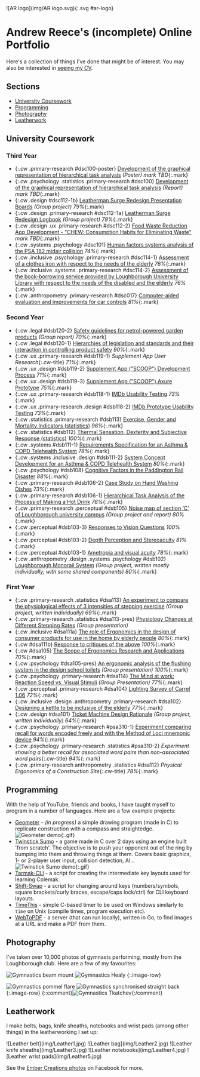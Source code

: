 <link href="style.css" rel="stylesheet"/>
![AR logo](img/AR logo.svg){:.svg #ar-logo}

# Andrew Reece's (incomplete) Online Portfolio

Here's a collection of things I've done that might be of interest. You may also be interested in [seeing my CV](docs/Andrew_Reece_CV_2017-06-08.pdf).

## Sections
- [University Coursework](#university-coursework)
- [Programming](#programming)
- [Photography](#photography)
- [Leatherwork](#leatherwork)

## University Coursework

### Third Year
- {:.cw .primary-research #dsc100-poster}
[Development of the graphical representation of hierarchical task analysis](docs/DSC100_HTA_Poster.pdf) _(Poster)_ *mark TBD*{:.mark}
- {:.cw .psychology .statistics .primary-research #dsc100}
[Development of the graphical representation of hierarchical task analysis](docs/DSC100_HTA_Report.pdf) _(Report)_ *mark TBD*{:.mark}
- {:.cw .design #dsc112-1b}
[Leatherman Surge Redesign Presentation Boards](docs/DSC112_CW1_Presentation_boards.pdf) _(Group project)_ *79%*{:.mark}
- {:.cw .design .primary-research #dsc112-1a}
[Leatherman Surge Redesign Logbook](docs/DSC112_CW1_Logbook.pdf) _(Group project)_ *79%*{:.mark}
- {:.cw .design .ux .primary-research #dsc112-2}
[Food Waste Reduction App Development - "CHEW: Consumption Habits for Eliminating Waste"](docs/DSC112_CW2_Boards.pdf) *mark TBD*{:.mark}
- {:.cw .systems .psychology #dsc101}
[Human factors systems analysis of the PSA 182 midair collision](docs/DSC101_PSA_182_MAC.pdf) *74%*{:.mark}
- {:.cw .inclusive .psychology .primary-research #dsc114-1}
[Assessment of a clothes iron with respect to the needs of the elderly](docs/DSC114_CW1_Iron_evaluation.pdf) *76%*{:.mark}
- {:.cw .inclusive .systems .primary-research #dsc114-2}
[Assessment of the book-borrowing service provided by Loughborough University Library with respect to the needs of the disabled and the elderly](docs/DSC114_CW2_Library_evaluation.pdf) *76%*{:.mark}
- {:.cw .anthropometry .primary-research #dsc017}
[Computer-aided evaluation and improvements for car controls](docs/DSC017_CAE_Report.pdf) *81%*{:.mark}

### Second Year
- {:.cw .legal #dsb120-2}
[Safety guidelines for petrol-powered garden products](docs/DSB120_CW2_Guidance.pdf) _(Group report)_ *70%*{:.mark}
- {:.cw .legal #dsb120-1}
[Hierarchies of legislation and standards and their interaction in controlling product safety](docs/DSB120_CW1_Regulations_&_Standards.pdf) *90%*{:.mark}
- {:.cw .ux .primary-research #dsb119-1}
*Supplement App User Research*{:.cw-title} *71%*{:.mark} <!--(TODO: remove identity: DSB119 CW1 User Research)-->
- {:.cw .ux .design #dsb119-2}
[Supplement App ("SCOOP") Development Process](docs/DSB119_CW2_App_Development.pdf) *71%*{:.mark}
- {:.cw .ux .design #dsb119-3}
[Supplement App ("SCOOP") Axure Prototype](http://8tz1bh.axshare.com/) *75%*{:.mark}
- {:.cw .ux .primary-research #dsb118-1}
[IMDb Usability Testing](docs/DSB118_CW1_Usability_Testing.pdf) *73%*{:.mark}
- {:.cw .ux .primary-research .design #dsb118-2}
[IMDb Prototype Usability Testing](docs/DSB118_CW2_Usability_Prototyping.pdf) *73%*{:.mark}
- {:.cw .statistics .primary-research #dsb113}
[Exercise, Gender and Mortality Indicators (statistics)](docs/DSB113_Statistics.pdf) *96%*{:.mark}
- {:.cw .statistics #dsb112}
[Thermal Sensation, Dexterity and Subjective Response (statistics)](docs/DSB112_Further_Statistics.pdf) *100%*{:.mark}
- {:.cw .systems #dsb111-1}
[Requirements Specification for an Asthma & COPD Telehealth System](docs/DSB111_CW1_COPD_Requirements.pdf) *78%*{:.mark}
- {:.cw .systems .inclusive .design #dsb111-2}
[System Concept Development for an Asthma & COPD Telehealth System](docs/DSB111_CW2_COPD_Development.pdf) *80%*{:.mark}
- {:.cw .psychology #dsb108}
[Cognitive Factors in the Paddington Rail Disaster](docs/DSB108_Cognitive_Factors_Rail_Crash.pdf) *88%*{:.mark}
- {:.cw .primary-research #dsb106-2}
[Case Study on Hand Washing Dishes](docs/DSB106_CW2_Hand_Washing.pdf) *73%*{:.mark}
- {:.cw .primary-research #dsb106-1}
[Hierarchical Task Analysis of the Process of Making a Hot Drink](docs/DSB106_CW1_HTA_Hot_Drink.pdf) *76%*{:.mark}
- {:.cw .primary-research .perceptual #dsb105}
[Noise map of section ‘C’ of Loughborough university campus](docs/DSB105_Noise_map_of_campus.pdf) _(Group project and report)_ *80%*{:.mark}
- {:.cw .perceptual #dsb103-3}
[Responses to Vision Questions](docs/DSB103_Vision_Questions.pdf) *100%*{:.mark}
- {:.cw .perceptual #dsb103-2}
[Depth Perception and Stereoacuity](docs/DSB103_Depth_perception_and_Stereopsis.pdf) *81%*{:.mark}
- {:.cw .perceptual #dsb103-1}
[Ametropia and visual acuity](docs/DSB103_Ametropia_and_visual_acuity.pdf) *78%*{:.mark}
- {:.cw .anthropometry .design .systems .psychology #dsb102}
[Loughborough Monorail System](docs/DSB102_Loughborough_Monorail_Report.pdf) _(Group project, written mostly individually, with some shared components)_ *80%*{:.mark}

### First Year
- {:.cw .primary-research .statistics #dsa113}
[An experiment to compare the physiological effects of 3 intensities of stepping exercise](docs/DSA113_Stepping_Physiology_Report.pdf) _(Group project, written individually)_ *69%*{:.mark}
- {:.cw .primary-research .statistics #dsa113-pres}
[Physiology Changes at Different Stepping Rates](docs/DSA113_Stepping_Physiology_Presentation.pdf) _(Group presentation)_
- {:.cw .inclusive #dsa111a}
[The role of Ergonomics in the design of consumer products for use in the home by elderly people](docs/DSA111_Ergonomics_for_the_Elderly.pdf) *80%*{:.mark}
- {:.cw #dsa111b}
[Response to critiques of the above](docs/DSA111_Response_to_Critiques.pdf) *100%*{:.mark}
- {:.cw #dsa105}
[The Scope of Ergonomics Research and Applications](docs/DSA105_Scope_of_Ergonomics.pdf) *70%*{:.mark}
- {:.cw .psychology #dsa105-pres}
[An ergonomic analysis of the flushing system in the design school toilets](docs/DSA105_Flush_Presentation.pdf) _(Group presentation)_ *100%*{:.mark}
- {:.cw .psychology .primary-research #dsa114}
[The Mind at work: Reaction Speed vs. Visual Stimuli](docs/DSA114_Experiment_Presentation.pdf) _(Group Presentation)_ *77%*{:.mark}
- {:.cw .perceptual .primary-research #dsa104}
[Lighting Survey of Carrel 1.06](docs/DSA104_Lighting_Survey.pdf) *72%*{:.mark}
- {:.cw .inclusive .design .anthropometry .primary-research #dsa102}
[Designing a kettle to be inclusive of the elderly](docs/DSA102_Inclusive_Kettle.pdf) *77%*{:.mark}
- {:.cw .design #dsa101}
[Ticket Machine Design Rationale](docs/DSA101_Ticket_Machine_Rationale.pdf) _(Group project, written individually)_ *64%*{:.mark}
- {:.cw .psychology .primary-research #psa310-1}
[Experiment comparing recall for words encoded freely and with the Method of Loci mnemonic device](docs/PSA310_Method_Of_Loci.pdf) *94%*{:.mark}
- {:.cw .psychology .primary-research .statistics #psa310-2}
*Experiment showing a better recall for associated word pairs than non-associated word pairs*{:.cw-title} *94%*{:.mark}
- {:.cw .primary-research anthropometry .statistics #dsa112}
*Physical Ergonomics of a Construction Site*{:.cw-title} *78%*{:.mark}


## Programming
With the help of YouTube, friends and books, I have taught myself to program in a number of languages. Here are a few example projects:
- [Geometer](https://github.com/azmr/geometer) - *(in progress)* a simple drawing program (made in C) to replicate construction with a compass and straightedge. ![Geometer demo](img/prog-geometer-320.gif){:.gif}
- [Twinstick Sumo](https://github.com/azmr/twinstick-sumo) - a game made in C over 2 days using an engine built 'from scratch'. The objective is to push your opponent out of the ring by bumping into them and throwing things at them. Covers basic graphics, 1- or 2-player user input, collision detection, AI... ![Twinstick Sumo demo](img/prog-twinstick-320.gif){:.gif}
- [Tarmak-CLI](https://github.com/azmr/tarmak-cli) - a script for creating the intermediate key layouts used for learning Colemak.
- [Shift-Swap](https://github.com/azmr/shift-swap) - a script for changing around keys (numbers/symbols, square brackets/curly braces, escape/caps lock/ctrl) for CLI keyboard layouts.
- [TimeThis](https://github.com/azmr/timethis) - simple C-based timer to be used on Windows similarly to `time` on Unix (compile times, program execution etc).
- [WebToPDF](https://github.com/azmr/webtopdf) - a server (that can run locally), written in Go, to find images at a URL and make a PDF from them.

## Photography
I've taken over 10,000 photos of gymnasts performing, mostly from the Loughborough club. Here are a few of my favourites:

![Gymnastics beam mount](img/Gym2.jpg)
![Gymnastics Healy](img/Gym3.jpg)
{:.image-row}

![Gymnastics pommel flare](img/Gym4.jpg)
![Gymnastics synchronised straight back](img/Gym5.jpg)
{:.image-row}
{::comment}![Gymnastics Tkatchev](img/Gym1.jpg){:/comment}

## Leatherwork
I make belts, bags, knife sheaths, notebooks and wrist pads (among other things) in the leatherworking I set up:
<div class="images" markdown="1">
![Leather belt](img/Leather1.jpg)
![Leather bag](img/Leather2.jpg)
![Leather knife sheaths](img/Leather3.jpg)
![Leather notebooks](img/Leather4.jpg)
![Leather wrist pads](img/Leather5.jpg)
</div>

See the [Ember Creations photos](https://www.facebook.com/embercreations/photos/) on Facebook for more.

<script src="js/tags.js">
